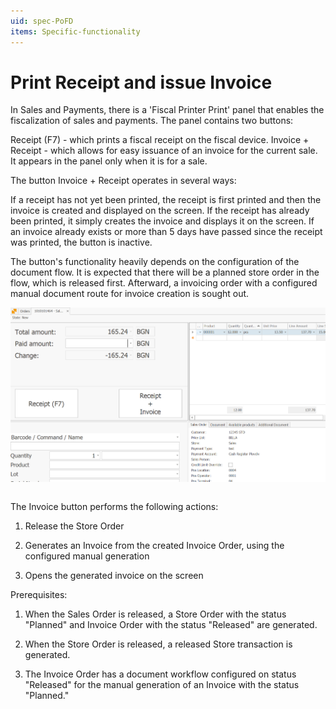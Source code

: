 ```yaml
---
uid: spec-PoFD
items: Specific-functionality
---
```

# Print Receipt and issue Invoice

In Sales and Payments, there is a 'Fiscal Printer Print' panel that enables the fiscalization of sales and payments. The panel contains two buttons:

Receipt (F7) - which prints a fiscal receipt on the fiscal device.
Invoice + Receipt - which allows for easy issuance of an invoice for the current sale. It appears in the panel only when it is for a sale.

The button Invoice + Receipt operates in several ways:

If a receipt has not yet been printed, the receipt is first printed and then the invoice is created and displayed on the screen.
If the receipt has already been printed, it simply creates the invoice and displays it on the screen.
If an invoice already exists or more than 5 days have passed since the receipt was printed, the button is inactive.

The button's functionality heavily depends on the configuration of the  document flow. It is expected that there will be a planned store order  in the flow, which is released first. Afterward, a invoicing order with a configured manual document route for invoice creation is sought out.

![image-20250523162033248](pictures/invoice-and-receipt/image-20250523162033248.png)



```

```


The Invoice button performs the following actions:

1. Release the Store Order

2. Generates an Invoice from the created Invoice Order, using the configured manual generation

3. Opens the generated invoice on the screen

   

Prerequisites:

1. When the Sales Order is released, a Store Order with the status "Planned" and Invoice Order with the status "Released" are generated.

2. When the Store Order is released, a released Store transaction is generated.

3. The Invoice Order has a document workflow configured on status "Released" for the manual generation of an Invoice with the status "Planned."

   

   

   

   

   

